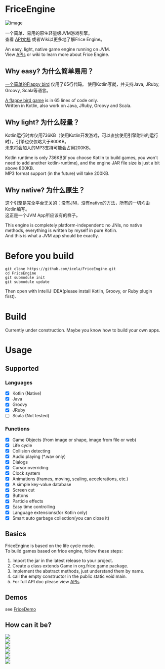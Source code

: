 # FriceEngine

![image](https://avatars1.githubusercontent.com/u/21008243)

一个简单、易用的原生轻量级JVM游戏引擎。<br/>
查看 [API文档](https://github.com/icela/FriceEngine/blob/master/apis.md) 或者Wiki以更多地了解Frice Engine。

An easy, light, native game engine running on JVM.<br/>
View [APIs](https://github.com/icela/FriceEngine/blob/master/apis.md) or wiki to learn more about Frice Engine.

## Why easy? 为什么简单易用？
[一个简单的Flappy bird](https://github.com/icela/FriceDemo/tree/master/demo/Demo7.java) 仅用了65行代码。
使用Kotlin写就，并支持Java, JRuby, Groovy, Scala等语言。

[A flappy bird game](https://github.com/icela/FriceDemo/tree/master/demo/Demo7.java) is in 65 lines of code only.<br/>
Written in Kotlin, also work on Java, JRuby, Groovy and Scala.

## Why light? 为什么轻量？
Kotlin运行时库仅用736KB（使用Kotlin开发游戏，可以直接使用引擎附带的运行时），引擎也仅仅略大于800KB。<br/>
未来将会加入的MP3支持可能会占用200KB。

Kotlin runtime is only 736KB(if you choose Kotlin to build games, you won't need to add another kotlin-runtime), and the engine JAR file size is just a bit above 800KB.<br/>
MP3 format support (in the future) will take 200KB.

## Why native? 为什么原生？
这个引擎是完全平台无关的：没有JNI，没有native的方法，所有的一切均由Kotlin编写。<br/>
这正是一个JVM App所应该有的样子。

This engine is completely platform-independent: no JNIs, no native methods, everything is written by myself in pure Kotlin.<br/>
And this is what a JVM app should be exactly.

# Before you build

```Shell
git clone https://github.com/icela/FriceEngine.git
cd FriceEngine
git submodule init
git submodule update
```
Then open with IntelliJ IDEA(please install Kotlin, Groovy, or Ruby plugin first).

# Build
Currently under construction. Maybe you know how to build your own apps.

# Usage

## Supported

### Languages
- [X] Kotlin (Native)
- [X] Java
- [X] Groovy
- [X] JRuby
- [ ] Scala (Not tested)

### Functions
- [X] Game Objects (from image or shape, image from file or web)
- [X] Life cycle
- [X] Collision detecting
- [X] Audio playing (*.wav only)
- [X] Dialogs
- [X] Cursor overriding
- [X] Clock system
- [X] Animations (frames, moving, scaling, accelerations, etc.)
- [X] A simple key-value database
- [X] Screen cut
- [X] Buttons
- [X] Particle effects
- [X] Easy time controlling
- [X] Language extensions(for Kotlin only)
- [X] Smart auto garbage collection(you can close it)

## Basics
FriceEngine is based on the life cycle mode.<br/>
To build games based on frice engine, follow these steps:

1. Import the jar in the latest release to your project.
2. Create a class extends Game in org.frice.game package.
3. Implement the abstract methods, just understand them by name.
4. call the empty constructor in the public static void main.
5. For full API doc please view [APIs](https://github.com/icela/FriceEngine/blob/master/apis.md)

## Demos
see [FriceDemo](https://github.com/icela/FriceDemo)

## How can it be?

![](https://github.com/ice1000/ice1000.github.io/blob/master/assets/images/game/5/0.gif?raw=true)<br/>
![](https://github.com/ice1000/ice1000.github.io/blob/master/assets/images/game/5/2.gif?raw=true)<br/>
![](https://github.com/ice1000/ice1000.github.io/blob/master/assets/images/game/5/3.gif?raw=true)<br/>
![](https://github.com/ice1000/ice1000.github.io/blob/master/assets/images/game/5/4.gif?raw=true)<br/>
![](https://github.com/ice1000/ice1000.github.io/blob/master/assets/images/game/5/5.gif?raw=true)<br/>
![](https://github.com/ice1000/ice1000.github.io/blob/master/assets/images/game/5/6.gif?raw=true)<br/>
